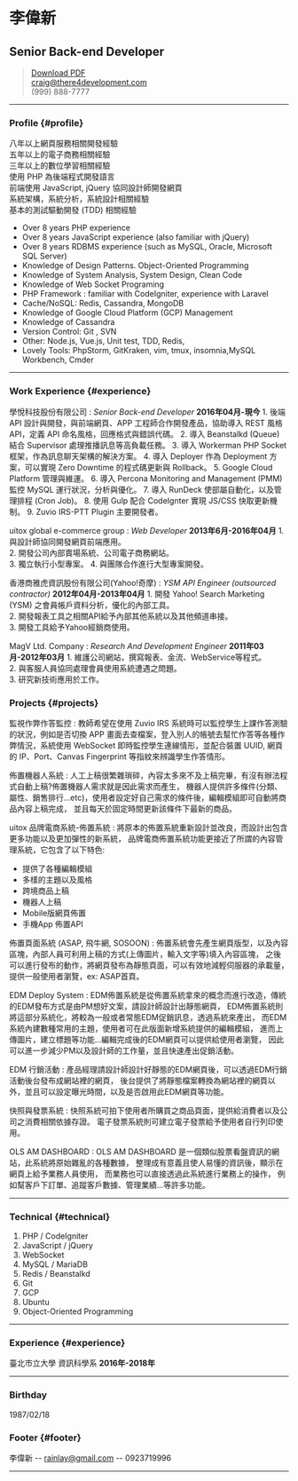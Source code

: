 # 李偉新
## Senior Back-end Developer

> [Download PDF](resume.pdf)  
> [craig@there4development.com](craig@there4development.com)  
> (999) 888-7777

------

### Profile {#profile}

八年以上網頁服務相關開發經驗  
五年以上的電子商務相關經驗  
三年以上的數位學習相關經驗  
使用 PHP 為後端程式開發語言  
前端使用 JavaScript, jQuery 協同設計師開發網頁  
系統架構，系統分析，系統設計相關經驗  
基本的測試驅動開發 (TDD) 相關經驗

* Over 8 years PHP experience
* Over 8 years JavaScript experience (also familiar with jQuery)
* Over 8 years RDBMS experience (such as MySQL, Oracle, Microsoft SQL Server)
* Knowledge of Design Patterns. Object-Oriented Programming
* Knowledge of System Analysis, System Design, Clean Code
* Knowledge of Web Socket Programing
* PHP Framework : familiar with CodeIgniter, experience with Laravel
* Cache/NoSQL: Redis, Cassandra, MongoDB
* Knowledge of Google Cloud Platform (GCP) Management
* Knowledge of Cassandra
* Version Control: Git , SVN
* Other: Node.js,  Vue.js, Unit test, TDD, Redis, 
* Lovely Tools: PhpStorm, GitKraken, vim, tmux, insomnia,MySQL Workbench, Cmder 

------

### Work Experience {#experience}

學悅科技股份有限公司
: *Senior Back-end Developer*
	__2016年04月-現今__
	1. 後端 API 設計與開發，與前端網頁、APP 工程師合作開發產品，協助導入 REST 風格 API，定義 API 命名風格，回應格式與錯誤代碼。
	2. 導入 Beanstalkd (Queue) 結合 Supervisor 處理推播訊息等高負載任務。
	3. 導入 Workerman PHP Socket 框架，作為訊息聊天架構的解決方案。
	4. 導入 Deployer 作為 Deployment 方案，可以實現 Zero Downtime 的程式碼更新與 Rollback。
	5. Google Cloud Platform 管理與維運。
	6. 導入 Percona Monitoring and Management (PMM) 監控 MySQL 運行狀況，分析與優化。
	7. 導入 RunDeck 使部屬自動化，以及管理排程 (Cron Job)。
	8. 使用 Gulp 配合 CodeIgnter 實現 JS/CSS 快取更新機制。
	9. Zuvio IRS-PTT Plugin 主要開發者。

uitox global e-commerce group
: *Web Developer*
	__2013年6月-2016年04月__
	1. 與設計師協同開發網頁前端應用。  
	2. 開發公司內部賣場系統、公司電子商務網站。  
    3. 獨立執行小型專案。
	4. 與團隊合作進行大型專案開發。

香港商雅虎資訊股份有限公司(Yahoo!奇摩)
: *YSM API Engineer (outsourced contractor)*
	__2012年04月-2013年04月__ 
	1. 開發  Yahoo!  Search  Marketing  (YSM)  之會員帳戶資料分析，優化的內部工具。  
	2. 開發報表工具之相關API給予內部其他系統以及其他頻道串接。  
	3. 開發工具給予Yahoo經銷商使用。

MagV Ltd. Company
: *Research And Development Engineer*
	__2011年03月-2012年03月__
	1. 維護公司網站，撰寫報表、金流、WebService等程式。  
	2. 與客服人員協同處理會員使用系統遭遇之問題。  
	3. 研究新技術應用於工作。

### Projects {#projects}

監視作弊作答監控 
: 教師希望在使用 Zuvio IRS 系統時可以監控學生上課作答測驗的狀況，例如是否切換 APP 畫面去查檔案，登入別人的帳號去幫忙作答等各種作弊情況，系統使用 WebSocket 即時監控學生連線情形，並配合裝置 UUID, 網頁的 IP、Port、Canvas Fingerprint 等指紋來辨識學生作答情形。

佈置機器人系統
: 人工上稿很繁雜瑣碎，內容太多來不及上稿完畢，有沒有辦法程式自動上稿?佈置機器人需求就是因此需求而產生，
機器人提供許多條件(分類、屬性、銷售排行...etc)，使用者設定好自己需求的條件後，編輯模組即可自動將商品內容上稿完成，
並且每天於固定時間更新該條件下最新的商品。

uitox 品牌電商系統-佈置系統
: 將原本的佈置系統重新設計並改良，而設計出包含更多功能以及更加彈性的新系統，
品牌電商佈置系統功能更接近了所謂的內容管理系統，它包含了以下特色:
* 提供了各種編輯模組
* 多樣的主題以及風格
* 跨境商品上稿
* 機器人上稿
* Mobile版網頁佈置
* 手機App 佈置API

佈置頁面系統 (ASAP, 飛牛網, SOSOON)
: 佈置系統會先產生網頁版型，以及內容區塊，內部人員可利用上稿的方式(上傳圖片，輸入文字等)填入內容區塊，
之後可以進行發布的動作，將網頁發布為靜態頁面，可以有效地減輕伺服器的承載量，提供一般使用者瀏覽，ex: ASAP首頁。

EDM Deploy System
: EDM佈置系統是從佈置系統拿來的概念而進行改造，傳統的EDM發布方式是由PM想好文案，請設計師設計出靜態網頁，
EDM佈置系統則將這部分系統化，將較為一般或者常態EDM促銷訊息，透過系統來產出，
而EDM系統內建數種常用的主題，使用者可在此版面新增系統提供的編輯模組，
進而上傳圖片，建立標題等功能...編輯完成後的EDM網頁可以提供給使用者瀏覽，
因此可以進一步減少PM以及設計師的工作量，並且快速產出促銷活動。

EDM 行銷活動
: 產品經理請設計師設計好靜態的EDM網頁後，可以透過EDM行銷活動後台發布成網站裡的網頁，
後台提供了將靜態檔案轉換為網站裡的網頁以外，並且可以設定曝光時間，以及是否啟用此EDM網頁等功能。

快照與發票系統
: 快照系統可拍下使用者所購買之商品頁面，提供給消費者以及公司之消費相關依據存證。
  電子發票系統則可建立電子發票給予使用者自行列印使用。

OLS AM DASHBOARD
: OLS AM DASHBOARD 是一個類似股票看盤資訊的網站，此系統將原始雜亂的各種數據，
整理成有意義且使人易懂的資訊後，顯示在網頁上給予業務人員使用，
而業務也可以直接透過此系統進行業務上的操作，
例如幫客戶下訂單、追蹤客戶數據、管理業績...等許多功能。

-------

### Technical {#technical}

1. PHP / CodeIgniter
1. JavaScript / jQuery
1. WebSocket
1. MySQL / MariaDB
1. Redis / Beanstalkd
1. Git
1. GCP
1. Ubuntu
1. Object-Oriented Programming

------

### Experience {#experience}

臺北市立大學 資訊科學系
	__2016年-2018年__

------
### Birthday

1987/02/18

### Footer {#footer}

李偉新 -- [rainlay@gmail.com](rainlay@gmail.com) -- 0923719996

------

